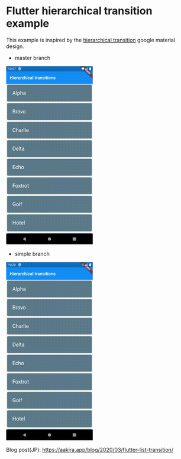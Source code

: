 # Flutter hierarchical transition example

This example is inspired by the [hierarchical transition](https://material.io/design/navigation/navigation-transitions.html#hierarchical-transitions) google material design.

- master branch

![demo](/art/demo.gif)

- simple branch

![demo](/art/demo-simple.gif)

Blog post(JP): https://aakira.app/blog/2020/03/flutter-list-transition/ 
